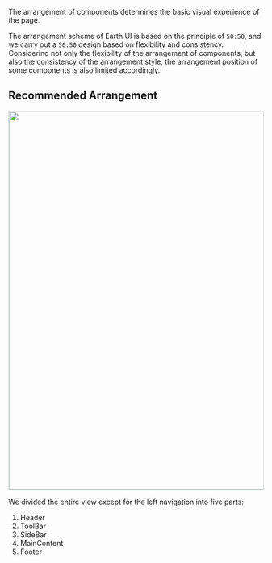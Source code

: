 The arrangement of components determines the basic visual experience of the page.

The arrangement scheme of Earth UI is based on the principle of `50:50`, and we carry out a `50:50` design based on flexibility and consistency. Considering not only the flexibility of the arrangement of components, but also the consistency of the arrangement style, the arrangement position of some components is also limited accordingly.

## Recommended Arrangement

<div>
  <img width="750" src='https://cosmos-x.oss-cn-hangzhou.aliyuncs.com/KK4B9S.jpg' style="border: 1px solid #cbd7dc"/>
</div>

We divided the entire view except for the left navigation into five parts:

1. Header
2. ToolBar
3. SideBar
4. MainContent
5. Footer

